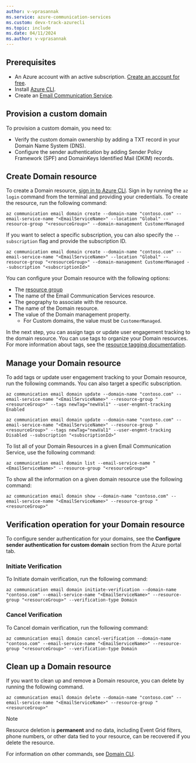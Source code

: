 ```yaml
---
author: v-vprasannak
ms.service: azure-communication-services
ms.custom: devx-track-azurecli
ms.topic: include
ms.date: 04/11/2024
ms.author: v-vprasannak
---
```


## Prerequisites

- An Azure account with an active subscription. [Create an account for free](https://azure.microsoft.com/free/dotnet/).
- Install [Azure CLI](/cli/azure/install-azure-cli-windows?tabs=azure-cli).
- Create an [Email Communication Service](/azure/communication-services/quickstarts/email/create-email-communication-resource).

## Provision a custom domain

To provision a custom domain, you need to:
    
* Verify the custom domain ownership by adding a TXT record in your Domain Name System (DNS).
* Configure the sender authentication by adding Sender Policy Framework (SPF) and DomainKeys Identified Mail (DKIM) records.

## Create Domain resource

To create a Domain resource, [sign in to Azure CLI](/cli/azure/authenticate-azure-cli). Sign in by running the ```az login``` command from the terminal and providing your credentials. To create the resource, run the following command:

```azurepowershell-interactive
az communication email domain create --domain-name "contoso.com" --email-service-name "<EmailServiceName>" --location "Global" --resource-group "<resourceGroup>" --domain-management CustomerManaged
```

If you want to select a specific subscription, you can also specify the ```--subscription``` flag and provide the subscription ID.

```azurepowershell-interactive
az communication email domain create --domain-name "contoso.com" --email-service-name "<EmailServiceName>" --location "Global" --resource-group "<resourceGroup>" --domain-management CustomerManaged --subscription "<subscriptionId>"
```

You can configure your Domain resource with the following options:

* The [resource group](../../../../azure-resource-manager/management/manage-resource-groups-cli.md)
* The name of the Email Communication Services resource.
* The geography to associate with the resource.
* The name of the Domain resource.
* The value of the Domain management property.
	* For Custom domains, the value must be `CustomerManaged`.

In the next step, you can assign tags or update user engagement tracking to the domain resource. You can use tags to organize your Domain resources. For more information about tags, see the [resource tagging documentation](../../../../azure-resource-manager/management/tag-resources.md).

## Manage your Domain resource

To add tags or update user engagement tracking to your Domain resource, run the following commands. You can also target a specific subscription.

```azurepowershell-interactive
az communication email domain update --domain-name "contoso.com" --email-service-name "<EmailServiceName>" --resource-group "<resourceGroup>" --tags newTag="newVal1" --user-engmnt-tracking Enabled

az communication email domain update --domain-name "contoso.com" --email-service-name "<EmailServiceName>" --resource-group "<resourceGroup>" --tags newTag="newVal1" --user-engmnt-tracking Disabled --subscription "<subscriptionId>"
```

To list all of your Domain Resources in a given Email Communication Service, use the following command:

```azurepowershell-interactive
az communication email domain list --email-service-name "<EmailServiceName>" --resource-group "<resourceGroup>"
```
To show all the information on a given domain resource use the following command:

```azurepowershell-interactive
az communication email domain show --domain-name "contoso.com" --email-service-name "<EmailServiceName>" --resource-group "<resourceGroup>"
```

## Verification operation for your Domain resource

To configure sender authentication for your domains, see the **Configure sender authentication for custom domain** section from the Azure portal tab.

### Initiate Verification

To Initiate domain verification, run the following command:

```azurepowershell-interactive
az communication email domain initiate-verification --domain-name "contoso.com" --email-service-name "<EmailServiceName>" --resource-group "<resourceGroup>" --verification-type Domain
```

### Cancel Verification

To Cancel domain verification, run the following command:

```azurepowershell-interactive
az communication email domain cancel-verification --domain-name "contoso.com" --email-service-name "<EmailServiceName>" --resource-group "<resourceGroup>" --verification-type Domain
```

## Clean up a Domain resource

If you want to clean up and remove a Domain resource, you can delete by running the following command.

```azurepowershell-interactive
az communication email domain delete --domain-name "contoso.com" --email-service-name "<EmailServiceName>" --resource-group "<resourceGroup>"
```

> [!NOTE]
> Resource deletion is **permanent** and no data, including Event Grid filters, phone numbers, or other data tied to your resource, can be recovered if you delete the resource.

For information on other commands, see [Domain CLI](/cli/azure/communication/email/domain).
